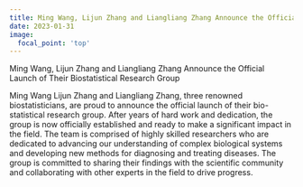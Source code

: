 ```yaml
---
title: Ming Wang, Lijun Zhang and Liangliang Zhang Announce the Official Launch of Their Biostatistical Research Group
date: 2023-01-31
image:
  focal_point: 'top'
---
```


Ming Wang, Lijun Zhang and Liangliang Zhang Announce the Official Launch of Their Biostatistical Research Group

<!--more-->

Ming Wang Lijun Zhang and Liangliang Zhang, three renowned biostatisticians, are proud to announce the official launch of their bio-statistical research group. After years of hard work and dedication, the group is now officially established and ready to make a significant impact in the field. The team is comprised of highly skilled researchers who are dedicated to advancing our understanding of complex biological systems and developing new methods for diagnosing and treating diseases. The group is committed to sharing their findings with the scientific community and collaborating with other experts in the field to drive progress.
